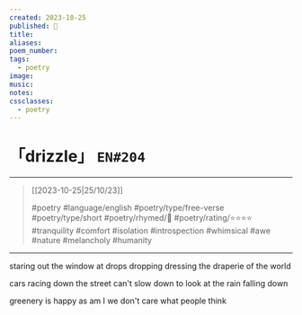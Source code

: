 ```yaml
---
created: 2023-10-25
published: 📎
title:
aliases:
poem_number:
tags:
  - poetry
image:
music:
notes:
cssclasses:
  - poetry
---
```

# 「drizzle」 `EN#204`

---

> [[2023-10-25|25/10/23]]
> 
> #poetry 
> #language/english 
> #poetry/type/free-verse #poetry/type/short 
> #poetry/rhymed/🔴 
> #poetry/rating/⭐⭐⭐⭐ 
> #tranquility #comfort #isolation #introspection #whimsical #awe #nature #melancholy #humanity 

---

staring out the window
at drops dropping
dressing the draperie of the world

cars racing down the street
can't slow down
to look at the rain falling down

greenery is happy
as am I
we don't care what people think